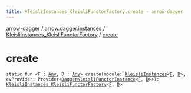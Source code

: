 ```yaml
---
title: KleisliInstances_KleisliFunctorFactory.create - arrow-dagger
---
```


[arrow-dagger](../../index.html) / [arrow.dagger.instances](../index.html) / [KleisliInstances_KleisliFunctorFactory](index.html) / [create](./create.html)

# create

`static fun <F : `[`Any`](https://kotlinlang.org/api/latest/jvm/stdlib/kotlin/-any/index.html)`, D : `[`Any`](https://kotlinlang.org/api/latest/jvm/stdlib/kotlin/-any/index.html)`> create(module: `[`KleisliInstances`](../-kleisli-instances/index.html)`<`[`F`](create.html#F)`, `[`D`](create.html#D)`>, evProvider: Provider<`[`DaggerKleisliFunctorInstance`](../-dagger-kleisli-functor-instance/index.html)`<`[`F`](create.html#F)`, `[`D`](create.html#D)`>>): `[`KleisliInstances_KleisliFunctorFactory`](index.html)`<`[`F`](create.html#F)`, `[`D`](create.html#D)`>`